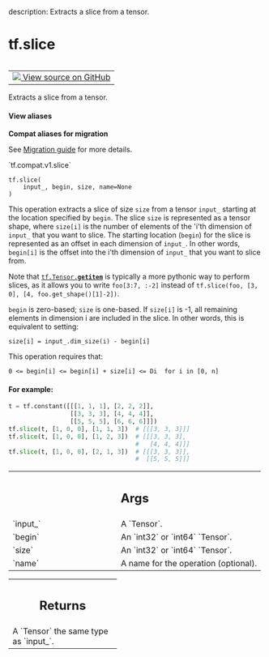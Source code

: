 description: Extracts a slice from a tensor.

<div itemscope itemtype="http://developers.google.com/ReferenceObject">
<meta itemprop="name" content="tf.slice" />
<meta itemprop="path" content="Stable" />
</div>

# tf.slice

<!-- Insert buttons and diff -->

<table class="tfo-notebook-buttons tfo-api nocontent" align="left">
<td>
  <a target="_blank" href="https://github.com/tensorflow/tensorflow/blob/r2.2/tensorflow/python/ops/array_ops.py#L988-L1037">
    <img src="https://www.tensorflow.org/images/GitHub-Mark-32px.png" />
    View source on GitHub
  </a>
</td>
</table>



Extracts a slice from a tensor.

<section class="expandable">
  <h4 class="showalways">View aliases</h4>
  <p>
<b>Compat aliases for migration</b>
<p>See
<a href="https://www.tensorflow.org/guide/migrate">Migration guide</a> for
more details.</p>
<p>`tf.compat.v1.slice`</p>
</p>
</section>

<pre class="devsite-click-to-copy prettyprint lang-py tfo-signature-link">
<code>tf.slice(
    input_, begin, size, name=None
)
</code></pre>



<!-- Placeholder for "Used in" -->

This operation extracts a slice of size `size` from a tensor `input_` starting
at the location specified by `begin`. The slice `size` is represented as a
tensor shape, where `size[i]` is the number of elements of the 'i'th dimension
of `input_` that you want to slice. The starting location (`begin`) for the
slice is represented as an offset in each dimension of `input_`. In other
words, `begin[i]` is the offset into the i'th dimension of `input_` that you
want to slice from.

Note that <a href="../tf/Tensor.md#__getitem__"><code>tf.Tensor.__getitem__</code></a> is typically a more pythonic way to
perform slices, as it allows you to write `foo[3:7, :-2]` instead of
`tf.slice(foo, [3, 0], [4, foo.get_shape()[1]-2])`.

`begin` is zero-based; `size` is one-based. If `size[i]` is -1,
all remaining elements in dimension i are included in the
slice. In other words, this is equivalent to setting:

`size[i] = input_.dim_size(i) - begin[i]`

This operation requires that:

`0 <= begin[i] <= begin[i] + size[i] <= Di  for i in [0, n]`

#### For example:



```python
t = tf.constant([[[1, 1, 1], [2, 2, 2]],
                 [[3, 3, 3], [4, 4, 4]],
                 [[5, 5, 5], [6, 6, 6]]])
tf.slice(t, [1, 0, 0], [1, 1, 3])  # [[[3, 3, 3]]]
tf.slice(t, [1, 0, 0], [1, 2, 3])  # [[[3, 3, 3],
                                   #   [4, 4, 4]]]
tf.slice(t, [1, 0, 0], [2, 1, 3])  # [[[3, 3, 3]],
                                   #  [[5, 5, 5]]]
```

<!-- Tabular view -->
 <table class="responsive fixed orange">
<colgroup><col width="214px"><col></colgroup>
<tr><th colspan="2"><h2 class="add-link">Args</h2></th></tr>

<tr>
<td>
`input_`
</td>
<td>
A `Tensor`.
</td>
</tr><tr>
<td>
`begin`
</td>
<td>
An `int32` or `int64` `Tensor`.
</td>
</tr><tr>
<td>
`size`
</td>
<td>
An `int32` or `int64` `Tensor`.
</td>
</tr><tr>
<td>
`name`
</td>
<td>
A name for the operation (optional).
</td>
</tr>
</table>



<!-- Tabular view -->
 <table class="responsive fixed orange">
<colgroup><col width="214px"><col></colgroup>
<tr><th colspan="2"><h2 class="add-link">Returns</h2></th></tr>
<tr class="alt">
<td colspan="2">
A `Tensor` the same type as `input_`.
</td>
</tr>

</table>

